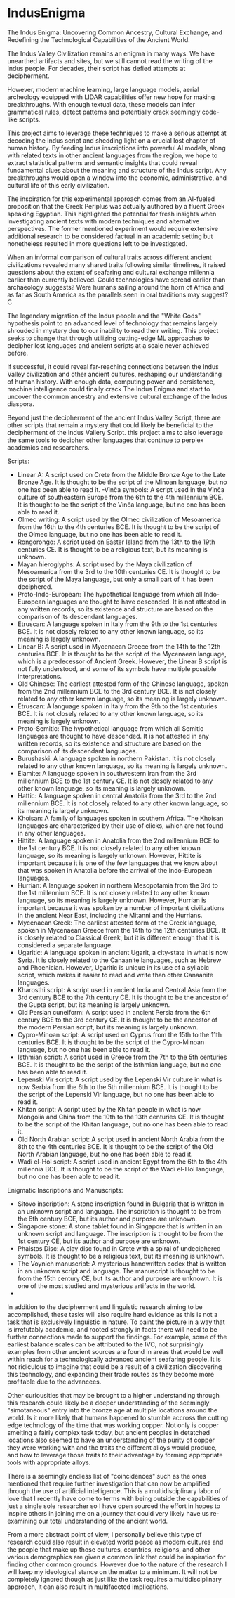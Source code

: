 # IndusEnigma
The Indus Enigma: Uncovering Common Ancestry, Cultural Exchange, and Redefining the Technological Capabilities of the Ancient World.

The Indus Valley Civilization remains an enigma in many ways. We have unearthed artifacts and sites, but we still cannot read the writing of the Indus people. For decades, their script has defied attempts at decipherment.

However, modern machine learning, large language models, aerial archeology equipped with LIDAR capabilities offer new hope for making breakthroughs. With enough textual data, these models can infer grammatical rules, detect patterns and potentially crack seemingly code-like scripts.

This project aims to leverage these techniques to make a serious attempt at decoding the Indus script and shedding light on a crucial lost chapter of human history. By feeding Indus inscriptions into powerful AI models, along with related texts in other ancient languages from the region, we hope to extract statistical patterns and semantic insights that could reveal fundamental clues about the meaning and structure of the Indus script. Any breakthroughs would open a window into the economic, administrative, and cultural life of this early civilization.

The inspiration for this experimental approach comes from an AI-fueled proposition that the Greek Periplus was actually authored by a fluent Greek speaking Egyptian. This highlighted the potential for fresh insights when investigating ancient texts with modern techniques and alternative perspectives. The former mentioned experiment would require extensive additional research to be considered factual in an academic setting but nonetheless resulted in more questions left to be investigated.

When an informal comparison of cultural traits across different ancient civilizations revealed many shared traits following similar timelines, it raised questions about the extent of seafaring and cultural exchange millennia earlier than currently believed. Could technologies have spread earlier than archaeology suggests? Were humans sailing around the horn of Africa and as far as South America as the parallels seen in oral traditions may suggest? C

The legendary migration of the Indus people and the "White Gods" hypothesis point to an advanced level of technology that remains largely shrouded in mystery due to our inability to read their writing. This project seeks to change that through utilizing cutting-edge ML approaches to decipher lost languages and ancient scripts at a scale never achieved before.

If successful, it could reveal far-reaching connections between the Indus Valley civilization and other ancient cultures, reshaping our understanding of human history. With enough data, computing power and persistence, machine intelligence could finally crack The Indus Enigma and start to uncover the common ancestry and extensive cultural exchange of the Indus diaspora.

Beyond just the decipherment of the ancient Indus Valley Script, there are other scripts that remain a mystery that could likely be beneficial to the decipherment of the Indus Vallery Script. this project aims to also leverage the same tools to decipher other languages that continue to perplex academics and researchers.

Scripts:

- Linear A: A script used on Crete from the Middle Bronze Age to the Late Bronze Age. It is thought to be the script of the Minoan language, but no one has been able to read it.
-Vinča symbols: A script used in the Vinča culture of southeastern Europe from the 6th to the 4th millennium BCE. It is thought to be the script of the Vinča language, but no one has been able to read it.
- Olmec writing: A script used by the Olmec civilization of Mesoamerica from the 16th to the 4th centuries BCE. It is thought to be the script of the Olmec language, but no one has been able to read it.
- Rongorongo: A script used on Easter Island from the 13th to the 19th centuries CE. It is thought to be a religious text, but its meaning is unknown.
- Mayan hieroglyphs: A script used by the Maya civilization of Mesoamerica from the 3rd to the 10th centuries CE. It is thought to be the script of the Maya language, but only a small part of it has been deciphered.
- Proto-Indo-European: The hypothetical language from which all Indo-European languages are thought to have descended. It is not attested in any written records, so its existence and structure are based on the comparison of its descendant languages.
- Etruscan: A language spoken in Italy from the 9th to the 1st centuries BCE. It is not closely related to any other known language, so its meaning is largely unknown.
- Linear B: A script used in Mycenaean Greece from the 14th to the 12th centuries BCE. It is thought to be the script of the Mycenaean language, which is a predecessor of Ancient Greek. However, the Linear B script is not fully understood, and some of its symbols have multiple possible interpretations.
- Old Chinese: The earliest attested form of the Chinese language, spoken from the 2nd millennium BCE to the 3rd century BCE. It is not closely related to any other known language, so its meaning is largely unknown.
- Etruscan: A language spoken in Italy from the 9th to the 1st centuries BCE. It is not closely related to any other known language, so its meaning is largely unknown.
- Proto-Semitic: The hypothetical language from which all Semitic languages are thought to have descended. It is not attested in any written records, so its existence and structure are based on the comparison of its descendant languages.
- Burushaski: A language spoken in northern Pakistan. It is not closely related to any other known language, so its meaning is largely unknown.
- Elamite: A language spoken in southwestern Iran from the 3rd millennium BCE to the 1st century CE. It is not closely related to any other known language, so its meaning is largely unknown.
- Hattic: A language spoken in central Anatolia from the 3rd to the 2nd millennium BCE. It is not closely related to any other known language, so its meaning is largely unknown.
- Khoisan: A family of languages spoken in southern Africa. The Khoisan languages are characterized by their use of clicks, which are not found in any other languages.
- Hittite: A language spoken in Anatolia from the 2nd millennium BCE to the 1st century BCE. It is not closely related to any other known language, so its meaning is largely unknown. However, Hittite is important because it is one of the few languages that we know about that was spoken in Anatolia before the arrival of the Indo-European languages.
- Hurrian: A language spoken in northern Mesopotamia from the 3rd to the 1st millennium BCE. It is not closely related to any other known language, so its meaning is largely unknown. However, Hurrian is important because it was spoken by a number of important civilizations in the ancient Near East, including the Mitanni and the Hurrians.
- Mycenaean Greek: The earliest attested form of the Greek language, spoken in Mycenaean Greece from the 14th to the 12th centuries BCE. It is closely related to Classical Greek, but it is different enough that it is considered a separate language.
- Ugaritic: A language spoken in ancient Ugarit, a city-state in what is now Syria. It is closely related to the Canaanite languages, such as Hebrew and Phoenician. However, Ugaritic is unique in its use of a syllabic script, which makes it easier to read and write than other Canaanite languages.
- Kharosthi script: A script used in ancient India and Central Asia from the 3rd century BCE to the 7th century CE. It is thought to be the ancestor of the Gupta script, but its meaning is largely unknown.
- Old Persian cuneiform: A script used in ancient Persia from the 6th century BCE to the 3rd century CE. It is thought to be the ancestor of the modern Persian script, but its meaning is largely unknown.
- Cypro-Minoan script: A script used on Cyprus from the 15th to the 11th centuries BCE. It is thought to be the script of the Cypro-Minoan language, but no one has been able to read it.
- Isthmian script: A script used in Greece from the 7th to the 5th centuries BCE. It is thought to be the script of the Isthmian language, but no one has been able to read it.
- Lepenski Vir script: A script used by the Lepenski Vir culture in what is now Serbia from the 6th to the 5th millennium BCE. It is thought to be the script of the Lepenski Vir language, but no one has been able to read it.
- Khitan script: A script used by the Khitan people in what is now Mongolia and China from the 10th to the 13th centuries CE. It is thought to be the script of the Khitan language, but no one has been able to read it.
- Old North Arabian script: A script used in ancient North Arabia from the 8th to the 4th centuries BCE. It is thought to be the script of the Old North Arabian language, but no one has been able to read it.
- Wadi el-Hol script: A script used in ancient Egypt from the 6th to the 4th millennia BCE. It is thought to be the script of the Wadi el-Hol language, but no one has been able to read it.

Enigmatic Inscriptions and Manuscripts:

- Sitovo inscription: A stone inscription found in Bulgaria that is written in an unknown script and language. The inscription is thought to be from the 6th century BCE, but its author and purpose are unknown.
- Singapore stone: A stone tablet found in Singapore that is written in an unknown script and language. The inscription is thought to be from the 1st century CE, but its author and purpose are unknown.
- Phaistos Disc: A clay disc found in Crete with a spiral of undeciphered symbols. It is thought to be a religious text, but its meaning is unknown.
- The Voynich manuscript: A mysterious handwritten codex that is written in an unknown script and language. The manuscript is thought to be from the 15th century CE, but its author and purpose are unknown. It is one of the most studied and mysterious artifacts in the world.
- 




In addition to the decipherment and linguistic research aiming to be accomplished, these tasks will also require hard evidence as this is not a task that is exclusively linguistic in nature. To paint the picture in a way that is irrefutably academic, and rooted strongly in facts there will need to be further connections made to support the findings. For example, some of the earliest balance scales can be attributed to the IVC, not surprisingly examples from other ancient sources are found in areas that would be well within reach for a technologically advanced ancient seafaring people. It is not ridiculous to imagine that could be a result of a civilization discovering this technology, and expanding their trade routes as they become more profitable due to the advancees. 

Other curiousities that may be brought to a higher understanding through this research could likely be a deeper understanding of the seemingly "simotaneous" entry into the bronze age at multiple locations around the world. Is it more likely that humans happened to stumble accross the cutting edge technology of the time that was working copper. Not only is copper smelting a fairly complex task today, but ancient peoples in detatched locations also seemed to have an understanding of the purity of copper they were working with and the traits the different alloys would produce, and how to leverage those traits to their advantage by forming appropriate tools with appropriate alloys.

There is a seemingly endless list of "coincidences" such as the ones mentioned that require further investigation that can now be amplified through the use of artificial intelligence. This is a multidisciplinary labor of love that I recently have come to terms with being outside the capabilities of just a single sole researcher so I have open sourced the effort in hopes to inspire others in joining me on a journey that could very likely have us re-examining our total understanding of the ancient world. 

From a more abstract point of view, I personally believe this type of research could also result in elevated world peace as modern cultures and the people that make up those cultures, countries, religions, and other various demographics are given a common link that could be inspiration for finding other common grounds. However due to the nature of the research I will keep my ideological stance on the matter to a minimum. It will not be completely ignored though as just like the task requires a multidisciplinary approach, it can also result in multifaceted implications.

